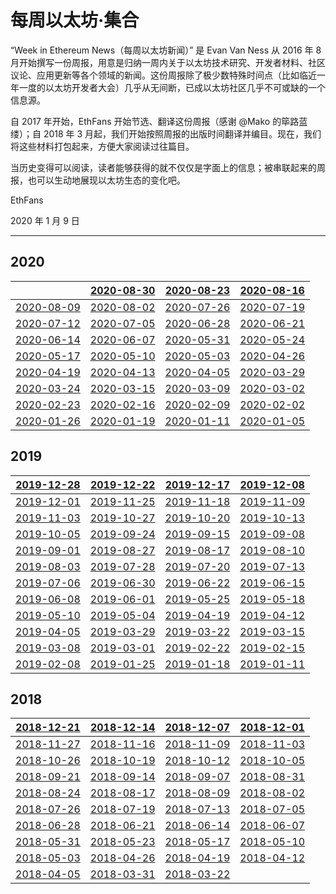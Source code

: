 # 每周以太坊·集合

“Week in Ethereum News（每周以太坊新闻）” 是 Evan Van Ness 从 2016 年 8 月开始撰写一份周报，用意是归纳一周内关于以太坊技术研究、开发者材料、社区议论、应用更新等各个领域的新闻。这份周报除了极少数特殊时间点（比如临近一年一度的以太坊开发者大会）几乎从无间断，已成以太坊社区几乎不可或缺的一个信息源。

自 2017 年开始，EthFans 开始节选、翻译这份周报（感谢 @Mako 的筚路蓝缕）；自 2018 年 3 月起，我们开始按照周报的出版时间翻译并编目。现在，我们将这些材料打包起来，方便大家阅读过往篇目。

当历史变得可以阅读，读者能够获得的就不仅仅是字面上的信息；被串联起来的周报，也可以生动地展现以太坊生态的变化吧。

EthFans

2020 年 1 月 9 日

---

## 2020


|  | [2020-08-30](https://ethfans.org/posts/week-in-etherum-2020-08-30)| [2020-08-23](https://ethfans.org/posts/week-in-ethereum-2020-08-23)| [2020-08-16](https://ethfans.org/posts/week-in-ethereum-2020-08-16)|
| :---: | :---: | :---: | :---: |
| [2020-08-09](https://ethfans.org/posts/week-in-ethereum-2020-08-09) | [2020-08-02](https://ethfans.org/posts/week-in-ethereum-2020-08-02)| [2020-07-26](https://ethfans.org/posts/week-in-ethereum-2020-07-26)| [2020-07-19](https://ethfans.org/posts/week-in-ethereum-2020-07-19) |
| [2020-07-12](https://ethfans.org/posts/week-in-etherum-2020-07-12)| [2020-07-05](https://ethfans.org/posts/week-in-ethereum-2020-07-05)| [2020-06-28](https://ethfans.org/posts/week-in-ethereum-2020-06-28)| [2020-06-21](https://ethfans.org/posts/week-in-ethereum-2020-06-21) |
| [2020-06-14](https://ethfans.org/posts/week-in-ethereum-2020-06-14)| [2020-06-07](https://ethfans.org/posts/week-in-ethereum-2020-06-07)| [2020-05-31](https://ethfans.org/posts/week-in-ethereum-2020-05-31)| [2020-05-24](https://ethfans.org/posts/week-in-ethereum-2020-05-24) |
| [2020-05-17](https://ethfans.org/posts/week-in-ethereum-2020-05-17)| [2020-05-10](https://ethfans.org/posts/week-in-ethereum-2020-05-10)| [2020-05-03](https://ethfans.org/posts/week-in-ethereum-2020-05-03)| [2020-04-26](https://ethfans.org/posts/week-in-ethereum-2020-04-26) |
| [2020-04-19](https://ethfans.org/posts/week-in-ethereum-2020-04-19)| [2020-04-13](https://ethfans.org/posts/week-in-ethereum-2020-04-13)| [2020-04-05](https://ethfans.org/posts/week-in-ethereum-2020-04-05)| [2020-03-29](https://ethfans.org/posts/week-in-ethereum-2020-03-29) |
| [2020-03-24](https://ethfans.org/posts/week-in-ethereum-2020-03-24)| [2020-03-15](https://ethfans.org/posts/week-in-ethereum-2020-03-15)| [2020-03-09](https://ethfans.org/posts/week-in-ethereum-2020-03-09)| [2020-03-02](https://ethfans.org/posts/week-in-ethereum-2020-03-02) |
| [2020-02-23](https://ethfans.org/posts/week-in-ethereum-2020-02-23)| [2020-02-16](https://ethfans.org/posts/week-in-ethereum-2020-02-16)| [2020-02-09](https://ethfans.org/posts/week-in-ethereum-2020-02-09)| [2020-02-02](https://ethfans.org/posts/week-in-ethereum-2020-02-02) |
| [2020-01-26](https://ethfans.org/posts/week-in-ethereum-2020-01-26)| [2020-01-19](https://ethfans.org/posts/week-in-ethereum-2020-01-19)| [2020-01-11](https://ethfans.org/posts/week-in-ethereum-2020-01-11)| [2020-01-05](https://ethfans.org/posts/week-in-ethereum-2020-01-05) |



## 2019

| [2019-12-28](https://ethfans.org/posts/week-in-ethereum-2019-12-28)| [2019-12-22](https://ethfans.org/posts/week-in-ethereum-2019-12-22)| [2019-12-17](https://ethfans.org/posts/week-in-ethereum-2019-12-17)| [2019-12-08](https://ethfans.org/posts/week-in-ethereum-2019-12-08) |
| :---: | :---: | :---: | :---: |
| [2019-12-01](https://ethfans.org/posts/week-in-ethereum-2019-12-01)| [2019-11-25](https://ethfans.org/posts/week-in-ethereum-2019-11-25)| [2019-11-18](https://ethfans.org/posts/week-in-ethereum-2019-11-18)| [2019-11-09](https://ethfans.org/posts/week-in-ethereum-2019-11-09) |
| [2019-11-03](https://ethfans.org/posts/week-in-ethereum-2019-11-03-edited)| [2019-10-27](https://ethfans.org/posts/week-in-ethereum-2019-10-27)| [2019-10-20](https://ethfans.org/posts/week-in-ethereum-2019-10-20)| [2019-10-13](https://ethfans.org/posts/week-in-ethereum-2019-10-13) |
| [2019-10-05](https://ethfans.org/posts/week-in-ethereum-2019-10-05)| [2019-09-24](https://ethfans.org/posts/week-in-ethereum-2019-09-24)| [2019-09-15](https://ethfans.org/posts/week-in-ethereum-2019-09-15)| [2019-09-08](https://ethfans.org/posts/week-in-ethereum-2019-09-08) |
| [2019-09-01](https://ethfans.org/posts/week-in-ethereum-2019-09-01)| [2019-08-27](https://ethfans.org/posts/week-in-ethereum-2019-08-27)| [2019-08-17](https://ethfans.org/posts/week-in-ethereum-2019-08-17)| [2019-08-10](https://ethfans.org/posts/week-in-ethereum-2019-08-10) |
| [2019-08-03](https://ethfans.org/posts/week-in-ethereum-2019-08-03)| [2019-07-28](https://ethfans.org/posts/week-in-ethereum-2019-07-28)| [2019-07-20](https://ethfans.org/posts/week-in-ethereum-2019-07-20)| [2019-07-13](https://ethfans.org/posts/week-in-ethereum-2019-07-13) |
| [2019-07-06](https://ethfans.org/posts/week-in-ethereum-2019-07-06)| [2019-06-30](https://ethfans.org/posts/week-in-ethereum-2019-06-30)| [2019-06-22](https://ethfans.org/posts/week-in-ethereum-2019-06-22)| [2019-06-15](https://ethfans.org/posts/week-in-ethereum-2019-06-15) |
| [2019-06-08](https://ethfans.org/posts/week-in-ethereum-2019-06-08)| [2019-06-01](https://ethfans.org/posts/week-in-ethereum-2019-06-01)| [2019-05-25](https://ethfans.org/posts/week-in-ethereum-2019-05-25)| [2019-05-18](https://ethfans.org/posts/week-in-ethereum-2019-05-18) |
| [2019-05-10](https://ethfans.org/posts/week-in-ethereum-2019-05-10)| [2019-05-04](https://ethfans.org/posts/week-in-ethereum-2019-05-04)| [2019-04-19](https://ethfans.org/posts/week-in-ethereum-2019-04-19)| [2019-04-12](https://ethfans.org/posts/week-in-ethereum-2019-04-12) |
| [2019-04-05](https://ethfans.org/posts/week-in-ethereum-2019-04-05)| [2019-03-29](https://ethfans.org/posts/week-in-ethereum-2019-03-29)| [2019-03-22](https://ethfans.org/posts/week-in-ethereum-2019-03-22)| [2019-03-15](https://ethfans.org/posts/week-in-ethereum-2019-03-15) |
| [2019-03-08](https://ethfans.org/posts/week-in-ethereum-2019-03-08)| [2019-03-01](https://ethfans.org/posts/week-in-ethereum-2019-03-01)| [2019-02-22](https://ethfans.org/posts/week-in-ethereum-2019-02-22)| [2019-02-15](https://ethfans.org/posts/week-in-ethereum-2019-02-15) |
| [2019-02-08](https://ethfans.org/posts/week-in-ethereum-2019-02-08)| [2019-01-25](https://ethfans.org/posts/week-in-ethereum-2019-01-25)| [2019-01-18](https://ethfans.org/posts/week-in-ethereum-2019-01-18)| [2019-01-11](https://ethfans.org/posts/week-in-ethereum-2019-01-11) |




## 2018

| [2018-12-21](https://ethfans.org/posts/week-in-ethereum-2018-12-21)| [2018-12-14](https://ethfans.org/posts/week-in-ethereum-2018-12-14)| [2018-12-07](https://ethfans.org/posts/week-in-ethereum-2018-12-07)| [2018-12-01](https://ethfans.org/posts/week-in-ethereum-2018-12-01) |
| :---: | :---: | :---: | :---: |
| [2018-11-27](https://ethfans.org/posts/week-in-ethereum-2018-11-27)| [2018-11-16](https://ethfans.org/posts/week-in-ethereum-2018-11-16)| [2018-11-09](https://ethfans.org/posts/week-in-ethereum-2018-11-09)| [2018-11-03](https://ethfans.org/posts/week-in-ethereum-2018-11-03) |
| [2018-10-26](https://ethfans.org/posts/week-in-ethereum-2018-10-26)| [2018-10-19](https://ethfans.org/posts/week-in-ethereum-2018-10-19)| [2018-10-12](https://ethfans.org/posts/week-in-ethereum-2018-10-12)| [2018-10-05](https://ethfans.org/posts/week-in-ethereum-2018-10-05) |
| [2018-09-21](https://ethfans.org/posts/week-in-ethereum-2018-09-21)| [2018-09-14](https://ethfans.org/posts/week-in-ethereum-2018-09-14)| [2018-09-07](https://ethfans.org/posts/week-in-ethereum-2018-09-07)| [2018-08-31](https://ethfans.org/posts/week-in-ethereum-2018-08-31) |
| [2018-08-24](https://ethfans.org/posts/week-in-ethereum-2018-08-24)| [2018-08-17](https://ethfans.org/posts/week-in-ethereum-2018-08-17)| [2018-08-09](https://ethfans.org/posts/week-in-ethereum-2018-08-09)| [2018-08-02](https://ethfans.org/posts/week-in-ethereum-2018-08-02) |
| [2018-07-26](https://ethfans.org/posts/week-in-ethereum-2018-07-26)| [2018-07-19](https://ethfans.org/posts/week-in-ethereum-2018-07-19)| [2018-07-13](https://ethfans.org/posts/week-in-ethereum-2018-07-13)| [2018-07-05](https://ethfans.org/posts/week-in-ethereum-2018-07-05) |
| [2018-06-28](https://ethfans.org/posts/week-in-ethereum-2018-06-28)| [2018-06-21](https://ethfans.org/posts/week-in-ethereum-2018-06-21)| [2018-06-14](https://ethfans.org/posts/week-in-ethereum-2018-06-14)| [2018-06-07](https://ethfans.org/posts/week-in-ethereum-2018-06-07) |
| [2018-05-31](https://ethfans.org/posts/week-in-ethereum-2018-05-31)| [2018-05-23](https://ethfans.org/posts/week-in-ethereum-2018-05-23)| [2018-05-17](https://ethfans.org/posts/week-in-ethereum-2018-05-17)| [2018-05-10](https://ethfans.org/posts/week-in-ethereum-2018-05-10) |
| [2018-05-03](https://ethfans.org/posts/week-in-ethereum-2018-05-03)| [2018-04-26](https://ethfans.org/posts/week-in-ethereum-2018-04-26)| [2018-04-19](https://ethfans.org/posts/week-in-ethereum-2018-04-19)| [2018-04-12](https://ethfans.org/posts/week-in-ethereum-2018-04-12) |
| [2018-04-05](https://ethfans.org/posts/week-in-ethereum-2018-04-05)| [2018-03-31](https://ethfans.org/posts/week-in-ethereum-2018-03-31)| [2018-03-22](https://ethfans.org/posts/week-in-ethereum-2018-03-22) | | |  |